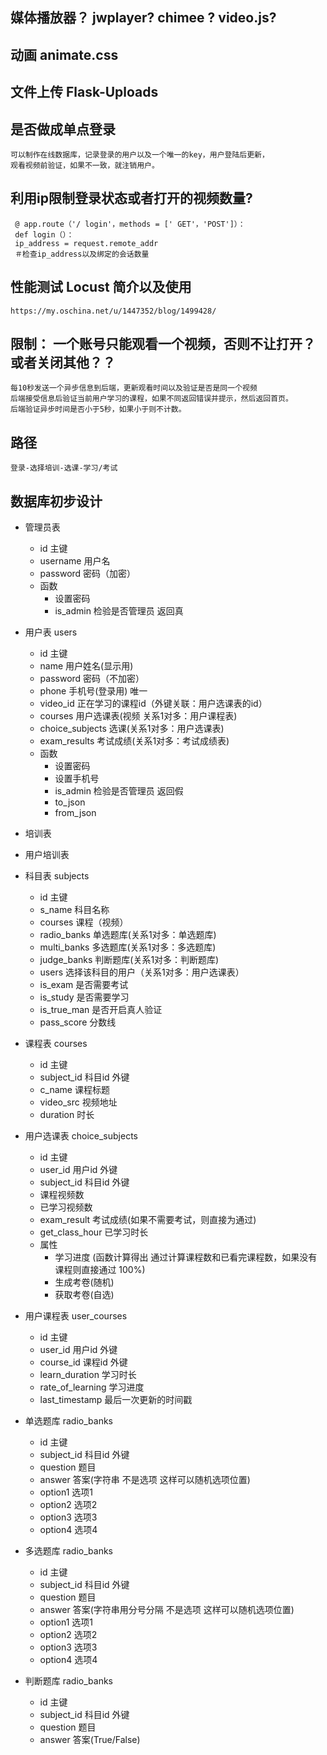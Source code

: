 ## 媒体播放器？ jwplayer?  chimee ? video.js?

## 动画  animate.css

## 文件上传 Flask-Uploads

## 是否做成单点登录
    可以制作在线数据库，记录登录的用户以及一个唯一的key，用户登陆后更新，
    观看视频前验证，如果不一致，就注销用户。

## 利用ip限制登录状态或者打开的视频数量?
     
     @ app.route（'/ login'，methods = [' GET'，'POST']）：
     def login（）：
     ip_address = request.remote_addr 
     ＃检查ip_address以及绑定的会话数量
     
## 性能测试 Locust 简介以及使用
    https://my.oschina.net/u/1447352/blog/1499428/
    
## 限制： 一个账号只能观看一个视频，否则不让打开？或者关闭其他？？
    每10秒发送一个异步信息到后端，更新观看时间以及验证是否是同一个视频
    后端接受信息后验证当前用户学习的课程，如果不同返回错误并提示，然后返回首页。
    后端验证异步时间是否小于5秒，如果小于则不计数。
    
## 路径
    登录-选择培训-选课-学习/考试
    
## 数据库初步设计
* 管理员表
    * id 主键
    * username 用户名
    * password 密码（加密）
    * 函数 
        * 设置密码
        * is_admin 检验是否管理员 返回真
        
* 用户表 users
    * id 主键
    * name 用户姓名(显示用)
    * password 密码（不加密）
    * phone 手机号(登录用) 唯一
    * video_id 正在学习的课程id（外键关联：用户选课表的id）
    * courses 用户选课表(视频 关系1对多：用户课程表)
    * choice_subjects 选课(关系1对多：用户选课表)
    * exam_results 考试成绩(关系1对多：考试成绩表)
    * 函数
        * 设置密码
        * 设置手机号
        * is_admin 检验是否管理员 返回假
        * to_json
        * from_json
        
* 培训表
* 用户培训表
    
* 科目表 subjects
    * id 主键
    * s_name 科目名称
    * courses 课程（视频）
    * radio_banks 单选题库(关系1对多：单选题库)
    * multi_banks 多选题库(关系1对多：多选题库)
    * judge_banks 判断题库(关系1对多：判断题库)
    * users 选择该科目的用户（关系1对多：用户选课表）
    * is_exam 是否需要考试
    * is_study 是否需要学习
    * is_true_man 是否开启真人验证
    * pass_score 分数线
    
    
* 课程表 courses
    * id 主键
    * subject_id 科目id 外键
    * c_name 课程标题
    * video_src 视频地址
    * duration 时长
    
* 用户选课表 choice_subjects
    * id 主键
    * user_id 用户id 外键
    * subject_id 科目id 外键
    * 课程视频数
    * 已学习视频数
    * exam_result 考试成绩(如果不需要考试，则直接为通过)
    * get_class_hour 已学习时长
    * 属性
        * 学习进度 (函数计算得出 通过计算课程数和已看完课程数，如果没有课程则直接通过 100%)
        * 生成考卷(随机)
        * 获取考卷(自选)
        
* 用户课程表 user_courses
    * id 主键
    * user_id 用户id 外键
    * course_id 课程id 外键
    * learn_duration 学习时长
    * rate_of_learning 学习进度
    * last_timestamp 最后一次更新的时间戳
    
    
* 单选题库 radio_banks
    * id 主键
    * subject_id 科目id 外键
    * question 题目
    * answer 答案(字符串 不是选项 这样可以随机选项位置)
    * option1 选项1
    * option2 选项2
    * option3 选项3
    * option4 选项4
    
* 多选题库 radio_banks
    * id 主键
    * subject_id 科目id 外键
    * question 题目
    * answer 答案(字符串用分号分隔 不是选项 这样可以随机选项位置)
    * option1 选项1
    * option2 选项2
    * option3 选项3
    * option4 选项4
    
* 判断题库 radio_banks
    * id 主键
    * subject_id 科目id 外键
    * question 题目
    * answer 答案(True/False)
    
